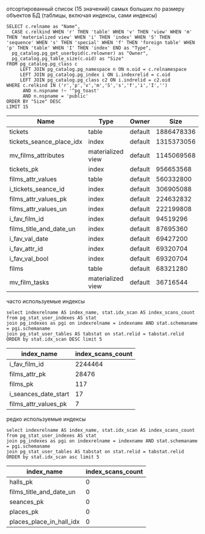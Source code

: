 отсортированный список (15 значений) самых больших по размеру объектов БД (таблицы, включая индексы, сами индексы)

```
SELECT c.relname as "Name",
  CASE c.relkind WHEN 'r' THEN 'table' WHEN 'v' THEN 'view' WHEN 'm' THEN 'materialized view' WHEN 'i' THEN 'index' WHEN 'S' THEN 'sequence' WHEN 's' THEN 'special' WHEN 'f' THEN 'foreign table' WHEN 'p' THEN 'table' WHEN 'I' THEN 'index' END as "Type",
  pg_catalog.pg_get_userbyid(c.relowner) as "Owner",
  pg_catalog.pg_table_size(c.oid) as "Size"
FROM pg_catalog.pg_class c
     LEFT JOIN pg_catalog.pg_namespace n ON n.oid = c.relnamespace
     LEFT JOIN pg_catalog.pg_index i ON i.indexrelid = c.oid
     LEFT JOIN pg_catalog.pg_class c2 ON i.indrelid = c2.oid
WHERE c.relkind IN ('r','p','v','m','S','s','f','i','I','')
      AND n.nspname !~ '^pg_toast'
      AND n.nspname = 'public'
ORDER BY "Size" DESC
LIMIT 15
```

|Name                    |Type             |Owner  |Size      |
|------------------------|-----------------|-------|----------|
|tickets                 |table            |default|1886478336|
|tickets_seance_place_idx|index            |default|1315373056|
|mv_films_attributes     |materialized view|default|1145069568|
|tickets_pk              |index            |default|956653568 |
|films_attr_values       |table            |default|560332800 |
|i_tickets_seance_id     |index            |default|306905088 |
|films_attr_values_pk    |index            |default|224632832 |
|films_attr_values_un    |index            |default|222199808 |
|i_fav_film_id           |index            |default|94519296  |
|films_title_and_date_un |index            |default|87695360  |
|i_fav_val_date          |index            |default|69427200  |
|i_fav_attr_id           |index            |default|69320704  |
|i_fav_val_bool          |index            |default|69320704  |
|films                   |table            |default|68321280  |
|mv_film_tasks           |materialized view|default|36716544  |


часто используемые индексы

```
select indexrelname AS index_name, stat.idx_scan AS index_scans_count
from pg_stat_user_indexes AS stat
join pg_indexes as pgi on indexrelname = indexname AND stat.schemaname = pgi.schemaname
join pg_stat_user_tables AS tabstat on stat.relid = tabstat.relid
ORDER by stat.idx_scan DESC limit 5
```
|index_name          |index_scans_count|
|--------------------|-----------------|
|i_fav_film_id       |2244464          |
|films_attr_pk       |28476            |
|films_pk            |117              |
|i_seances_date_start|17               |
|films_attr_values_pk|7                |

редко используемые индексы

```
select indexrelname AS index_name, stat.idx_scan AS index_scans_count
from pg_stat_user_indexes AS stat
join pg_indexes as pgi on indexrelname = indexname AND stat.schemaname = pgi.schemaname
join pg_stat_user_tables AS tabstat on stat.relid = tabstat.relid
ORDER by stat.idx_scan asc limit 5
```
|index_name          |index_scans_count|
|--------------------|-----------------|
|halls_pk            |0                |
|films_title_and_date_un|0                |
|seances_pk          |0                |
|places_pk           |0                |
|places_place_in_hall_idx|0                |


